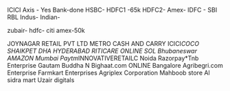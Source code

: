 ICICI
Axis -
Yes Bank-done
HSBC- 
HDFC1 -65k
HDFC2-
Amex-
IDFC -
SBI
RBL
Indus-
Indian-

zubair-
hdfc-
citi
amex-50k

JOYNAGAR RETAIL PVT LTD
METRO CASH AND CARRY
ICICI*COCO SHAIKPET DHA HYDERABAD
RITICARE ONLINE SOL Bhubaneswar
AMAZON Mumbai
Paytm*INNOVATIVERETAILC Noida
Razorpay*Tnb Enterprise Gautam Buddha N
Bighaat.com ONLINE Bangalore
Agribegri.com Enterprise
Farmkart Enterprises
Agriplex Corporation
Mahboob store
Al sidra mart
Uzair digitals